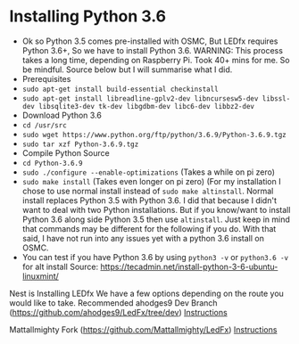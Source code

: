 # Installing Python 3.6
* Ok so Python 3.5 comes pre-installed with OSMC, But LEDfx requires Python 3.6+, So we have to install Python 3.6. 
WARNING: This process takes a long time, depending on Raspberry Pi. Took 40+ mins for me. So be mindful.
Source below but I will summarise what I did.
* Prerequisites
* `sudo apt-get install build-essential checkinstall`
* `sudo apt-get install libreadline-gplv2-dev libncursesw5-dev libssl-dev libsqlite3-dev tk-dev libgdbm-dev libc6-dev libbz2-dev`
* Download Python 3.6
* `cd /usr/src`
* `sudo wget https://www.python.org/ftp/python/3.6.9/Python-3.6.9.tgz`
* `sudo tar xzf Python-3.6.9.tgz`
* Compile Python Source
* `cd Python-3.6.9`
* `sudo ./configure --enable-optimizations` (Takes a while on pi zero)
* `sudo make install` (Takes even longer on pi zero) (For my installation I chose to use normal install instead of `sudo make altinstall`. Normal install replaces Python 3.5 with Python 3.6. I did that because I didn't want to deal with two Python installations. But if you know/want to install Python 3.6 along side Python 3.5 then use `altinstall`. Just keep in mind that commands may be different for the following if you do. With that said, I have not run into any issues yet with a python 3.6 install on OSMC.
* You can test if you have Python 3.6 by using `python3 -v` or `python3.6 -v` for alt install
Source: https://tecadmin.net/install-python-3-6-ubuntu-linuxmint/


Nest is Installing LEDfx
We have a few options depending on the route you would like to take.
Recommended
ahodges9 Dev Branch (https://github.com/ahodges9/LedFx/tree/dev)
[Instructions](LEDfx%20Installations/ahodges9%20Master.md)

Mattallmighty Fork (https://github.com/Mattallmighty/LedFx)
[Instructions](LEDfx%20Installations/Mattallmighty%20Fork.md)
